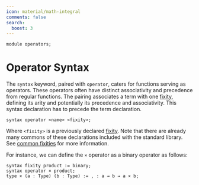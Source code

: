 ```yaml
---
icon: material/math-integral
comments: false
search:
  boost: 3
---
```


```juvix hide
module operators;
```

# Operator Syntax

The `syntax` keyword, paired with `operator`, caters for functions serving as
operators. These operators often have distinct associativity and precedence from
regular functions. The pairing associates a term with one [fixity](./fixity.juvix.md),
defining its arity and potentially its precedence and associativity. This syntax
declaration has to precede the term declaration.

```text
syntax operator <name> <fixity>;
```

Where `<fixity>` is a previously declared [fixity](./fixity.juvix.md). Note that there
are already many commons of these declarations included with the standard
library. See [common fixities](./fixity.juvix.md#examples-of-fixity-declarations) for more
information.

For instance, we can define the `×` operator as a binary operator as follows:

```juvix
syntax fixity product := binary;
syntax operator × product;
type × (a : Type) (b : Type) := , : a → b → a × b;
```
